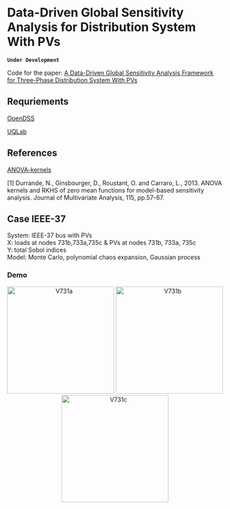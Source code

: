 # Data-Driven Global Sensitivity Analysis for Distribution System With PVs

**`Under Development`**

Code for the paper: [A Data-Driven Global Sensitivity Analysis Framework for Three-Phase Distribution System With PVs](https://ieeexplore.ieee.org/document/9387134)  


## Requriements

[OpenDSS](https://www.epri.com/pages/sa/opendss#:~:text=What%20is%20OpenDSS%3F,grid%20integration%20and%20grid%20modernization.)  

[UQLab](https://www.uqlab.com/)

## References

[ANOVA-kernels](https://github.com/NicolasDurrande/ANOVA-kernels)  

[1] Durrande, N., Ginsbourger, D., Roustant, O. and Carraro, L., 2013. ANOVA kernels and RKHS of zero mean functions for model-based sensitivity analysis. Journal of Multivariate Analysis, 115, pp.57-67.


## Case IEEE-37
System: IEEE-37 bus with PVs  
X: loads at nodes 731b,733a,735c & PVs at nodes 731b, 733a, 735c  
Y: total Sobol indices  
Model: Monte Carlo, polynomial chaos expansion, Gaussian process


### Demo

<div align=center>
<img src="./plot/V731a.jpg" alt="V731a" width="250">
<img src="./plot/V731b.jpg" alt="V731b" width="250">
<img src="./plot/V731c.jpg" alt="V731c" width="250">
</div>

&nbsp;&nbsp;&nbsp;&nbsp;&nbsp;&nbsp;&nbsp;&nbsp;&nbsp;&nbsp;&nbsp;&nbsp;&nbsp;&nbsp;&nbsp;&nbsp;&nbsp;&nbsp;&nbsp;&nbsp;


